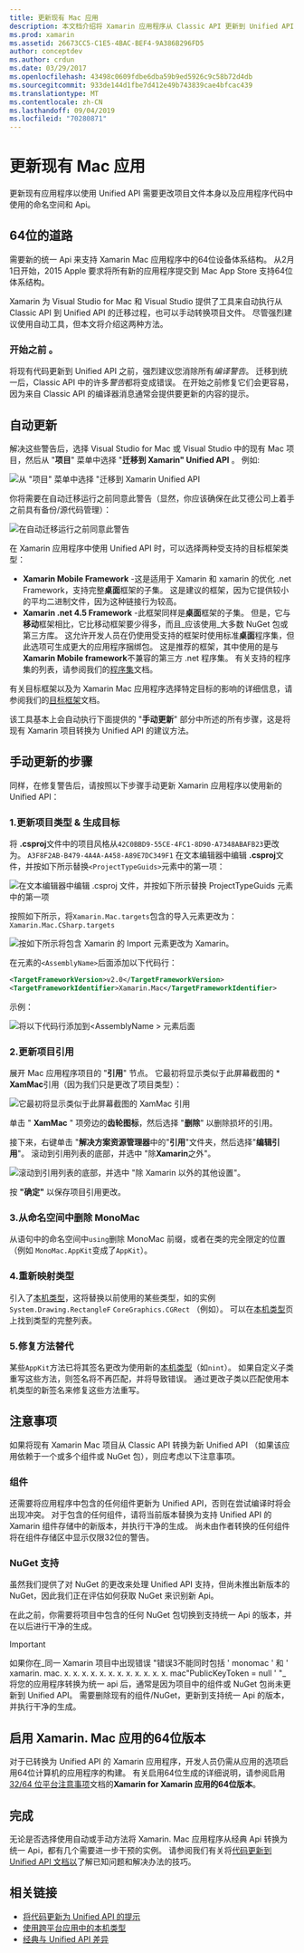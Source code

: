 ```yaml
---
title: 更新现有 Mac 应用
description: 本文档介绍将 Xamarin 应用程序从 Classic API 更新到 Unified API 时必须遵循的步骤。
ms.prod: xamarin
ms.assetid: 26673CC5-C1E5-4BAC-BEF4-9A386B296FD5
author: conceptdev
ms.author: crdun
ms.date: 03/29/2017
ms.openlocfilehash: 43498c0609fdbe6dba59b9ed5926c9c58b72d4db
ms.sourcegitcommit: 933de144d1fbe7d412e49b743839cae4bfcac439
ms.translationtype: MT
ms.contentlocale: zh-CN
ms.lasthandoff: 09/04/2019
ms.locfileid: "70280871"
---
```

# <a name="updating-existing-mac-apps"></a>更新现有 Mac 应用

更新现有应用程序以使用 Unified API 需要更改项目文件本身以及应用程序代码中使用的命名空间和 Api。

## <a name="the-road-to-64-bits"></a>64位的道路

需要新的统一 Api 来支持 Xamarin Mac 应用程序中的64位设备体系结构。 从2月1日开始，2015 Apple 要求将所有新的应用程序提交到 Mac App Store 支持64位体系结构。

Xamarin 为 Visual Studio for Mac 和 Visual Studio 提供了工具来自动执行从 Classic API 到 Unified API 的迁移过程，也可以手动转换项目文件。 尽管强烈建议使用自动工具，但本文将介绍这两种方法。

### <a name="before-you-start"></a>开始之前 。

将现有代码更新到 Unified API 之前，强烈建议您消除所有*编译警告*。 迁移到统一后，Classic API 中的许多*警告*都将变成错误。 在开始之前修复它们会更容易，因为来自 Classic API 的编译器消息通常会提供要更新的内容的提示。

## <a name="automated-updating"></a>自动更新

解决这些警告后，选择 Visual Studio for Mac 或 Visual Studio 中的现有 Mac 项目，然后从 "**项目**" 菜单中选择 "**迁移到 Xamarin" Unified API** 。 例如:

![](updating-mac-apps-images/beta-tool1.png "从 \"项目\" 菜单中选择 \"迁移到 Xamarin Unified API")

你将需要在自动迁移运行之前同意此警告（显然，你应该确保在此艾德公司上着手之前具有备份/源代码管理）：

![](updating-mac-apps-images/migrate01.png "在自动迁移运行之前同意此警告")

在 Xamarin 应用程序中使用 Unified API 时，可以选择两种受支持的目标框架类型：

- **Xamarin Mobile Framework** -这是适用于 Xamarin 和 xamarin 的优化 .net Framework，支持完整**桌面**框架的子集。 这是建议的框架，因为它提供较小的平均二进制文件，因为这种链接行为较高。
- **Xamarin .net 4.5 Framework** -此框架同样是**桌面**框架的子集。 但是，它与**移动**框架相比，它比移动框架要少得多，而且_应该使用_大多数 NuGet 包或第三方库。 这允许开发人员在仍使用受支持的框架时使用标准**桌面**程序集，但此选项可生成更大的应用程序捆绑包。 这是推荐的框架，其中使用的是与**Xamarin Mobile framework**不兼容的第三方 .net 程序集。 有关支持的程序集的列表，请参阅我们的[程序集](~/cross-platform/internals/available-assemblies.md)文档。

有关目标框架以及为 Xamarin Mac 应用程序选择特定目标的影响的详细信息，请参阅我们的[目标框架](~/mac/platform/target-framework.md)文档。 

该工具基本上会自动执行下面提供的 "**手动更新**" 部分中所述的所有步骤，这是将现有 Xamarin 项目转换为 Unified API 的建议方法。

## <a name="steps-to-update-manually"></a>手动更新的步骤

同样，在修复警告后，请按照以下步骤手动更新 Xamarin 应用程序以使用新的 Unified API：

### <a name="1-update-project-type--build-target"></a>1.更新项目类型 & 生成目标

将 **.csproj**文件中的项目风格从`42C0BBD9-55CE-4FC1-8D90-A7348ABAFB23`更改为。 `A3F8F2AB-B479-4A4A-A458-A89E7DC349F1` 在文本编辑器中编辑 **.csproj**文件，并按如下所示替换`<ProjectTypeGuids>`元素中的第一项：

![](updating-mac-apps-images/csproj.png "在文本编辑器中编辑 .csproj 文件，并按如下所示替换 ProjectTypeGuids 元素中的第一项")

按照如下所示，将`Xamarin.Mac.targets`包含的导入元素更改为： `Xamarin.Mac.CSharp.targets`

![](updating-mac-apps-images/csproj2.png "按如下所示将包含 Xamarin 的 Import 元素更改为 Xamarin。")

在元素的`<AssemblyName>`后面添加以下代码行：

```xml
<TargetFrameworkVersion>v2.0</TargetFrameworkVersion>
<TargetFrameworkIdentifier>Xamarin.Mac</TargetFrameworkIdentifier>

```

示例：

![将以下代码行添加到\<AssemblyName > 元素后面](updating-mac-apps-images/csproj3.png)

### <a name="2-update-project-references"></a>2.更新项目引用

展开 Mac 应用程序项目的 "**引用**" 节点。 它最初将显示类似于此屏幕截图的 * **XamMac**引用（因为我们只是更改了项目类型）：

![](updating-mac-apps-images/references.png "它最初将显示类似于此屏幕截图的 XamMac 引用")

单击 " **XamMac** " 项旁边的**齿轮图标**，然后选择 "**删除**" 以删除损坏的引用。

接下来，右键单击 "**解决方案资源管理器**中的"**引用**"文件夹，然后选择"**编辑引用**"。 滚动到引用列表的底部，并选中 "除**Xamarin**之外"。

![](updating-mac-apps-images/references2.png "滚动到引用列表的底部，并选中 \"除 Xamarin 以外的其他设置\"。")

按 **"确定"** 以保存项目引用更改。

### <a name="3-remove-monomac-from-namespaces"></a>3.从命名空间中删除 MonoMac

从语句中的命名空间中`using`删除 MonoMac 前缀，或者在类的完全限定的位置（例如 `MonoMac.AppKit`变成了`AppKit`）。

### <a name="4-remap-types"></a>4.重新映射类型

引入了[本机类型](~/cross-platform/macios/nativetypes.md)，这将替换以前使用的某些类型，如的实例`System.Drawing.RectangleF` `CoreGraphics.CGRect` （例如）。 可以在[本机类型](~/cross-platform/macios/nativetypes.md)页上找到类型的完整列表。

### <a name="5-fix-method-overrides"></a>5.修复方法替代

某些`AppKit`方法已将其签名更改为使用新的[本机类型](~/cross-platform/macios/nativetypes.md)（如`nint`）。 如果自定义子类重写这些方法，则签名将不再匹配，并将导致错误。 通过更改子类以匹配使用本机类型的新签名来修复这些方法重写。 

## <a name="considerations"></a>注意事项

如果将现有 Xamarin Mac 项目从 Classic API 转换为新 Unified API （如果该应用依赖于一个或多个组件或 NuGet 包），则应考虑以下注意事项。 

### <a name="components"></a>组件

还需要将应用程序中包含的任何组件更新为 Unified API，否则在尝试编译时将会出现冲突。 对于包含的任何组件，请将当前版本替换为支持 Unified API 的 Xamarin 组件存储中的新版本，并执行干净的生成。 尚未由作者转换的任何组件将在组件存储区中显示仅限32位的警告。

### <a name="nuget-support"></a>NuGet 支持

虽然我们提供了对 NuGet 的更改来处理 Unified API 支持，但尚未推出新版本的 NuGet，因此我们正在评估如何获取 NuGet 来识别新 Api。 

在此之前，你需要将项目中包含的任何 NuGet 包切换到支持统一 Api 的版本，并在以后进行干净的生成。

> [!IMPORTANT]
> 如果你在_同一 Xamarin 项目中出现错误 "错误3不能同时包括 ' monomac ' 和 ' xamarin. mac. x. x. x. x. x. x. x. x. x. x. x. x. mac"PublicKeyToken = null ' "_ 将您的应用程序转换为统一 api 后，通常是因为项目中的组件或 NuGet 包尚未更新到 Unified API。 需要删除现有的组件/NuGet，更新到支持统一 Api 的版本，并执行干净的生成。

## <a name="enabling-64-bit-builds-of-xamarinmac-apps"></a>启用 Xamarin. Mac 应用的64位版本

对于已转换为 Unified API 的 Xamarin 应用程序，开发人员仍需从应用的选项启用64位计算机的应用程序的构建。 有关启用64位生成的详细说明，请参阅启用[32/64 位平台注意事项](~/cross-platform/macios/32-and-64/index.md)文档的**Xamarin for Xamarin 应用的64位版本**。

## <a name="finishing-up"></a>完成

无论是否选择使用自动或手动方法将 Xamarin. Mac 应用程序从经典 Api 转换为统一 Api，都有几个需要进一步干预的实例。 请参阅我们有关将[代码更新到 Unified API 文档以](~/cross-platform/macios/unified/updating-tips.md)了解已知问题和解决办法的技巧。

## <a name="related-links"></a>相关链接

- [将代码更新为 Unified API 的提示](~/cross-platform/macios/unified/updating-tips.md)
- [使用跨平台应用中的本机类型](~/cross-platform/macios/native-types-cross-platform.md)
- [经典与 Unified API 差异](https://github.com/xamarin/release-notes-archive/blob/master/release-notes/ios/api_changes/classic-vs-unified-8.6.0/index.md)
